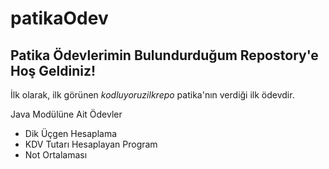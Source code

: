 # patikaOdev
## Patika Ödevlerimin Bulundurduğum Repostory'e Hoş Geldiniz!

İlk olarak, ilk görünen *kodluyoruzilkrepo* patika'nın verdiği ilk ödevdir.

Java Modülüne Ait Ödevler
- Dik Üçgen Hesaplama
- KDV Tutarı Hesaplayan Program
- Not Ortalaması
